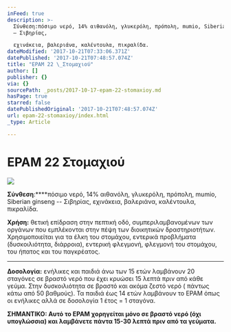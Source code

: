 ```yaml
---
inFeed: true
description: >-
  Σύνθεση:πόσιμο νερό, 14% αιθανόλη, γλυκερόλη, πρόπολη, mumio, Siberian ginseng
  – Σιβηρίας,

  εχινάκεια, βαλεριάνα, καλέντουλα, πικραλίδα.
dateModified: '2017-10-21T07:33:06.371Z'
datePublished: '2017-10-21T07:48:57.074Z'
title: "EPAM 22 \_Στομαχιού"
author: []
publisher: {}
via: {}
sourcePath: _posts/2017-10-17-epam-22-stomaxioy.md
hasPage: true
starred: false
datePublishedOriginal: '2017-10-21T07:48:57.074Z'
url: epam-22-stomaxioy/index.html
_type: Article

---
```

# **EPAM 22  Στομαχιού**
![](https://the-grid-user-content.s3-us-west-2.amazonaws.com/7f7f9053-2c02-492e-acc1-a01acada0c61.jpg)

**Σύνθεση**:****πόσιμο νερό, 14% αιθανόλη, γλυκερόλη, πρόπολη, mumio, Siberian ginseng -- Σιβηρίας,
εχινάκεια, βαλεριάνα, καλέντουλα, πικραλίδα.

**Χρήση:** θετική επίδραση στην πεπτική οδό, συμπεριλαμβανομένων των οργάνων που εμπλέκονται στην πέψη των διοικητικών δραστηριοτήτων. Χρησιμοποιείται για τα έλκη του στομάχου, εντερικά προβλήματα (δυσκοιλιότητα, διάρροια), εντερική φλεγμονή, φλεγμονή του στομάχου, του ήπατος και του παγκρέατος. 

---

**Δοσολογία:**
ενήλικες και παιδιά άνω των 15 ετών λαμβάνουν 20 σταγόνες σε βραστό νερό που
έχει κρυώσει 15 λεπτά πριν από κάθε γεύμα. Στην δυσκοιλιότητα σε βραστό και
ακόμα ζεστό νερό ( πάντως κάτω από 50 βαθμούς). Τα παιδιά έως 14 ετών λαμβάνουν
το EPAM όπως οι ενήλικες αλλά σε δοσολογία 1 έτος  = 1 σταγόνα.

**ΣΗΜΑΝΤΙΚΟ: Αυτό το EPAM χορηγείται μόνο σε βραστό νερό (όχι υπογλώσσια) και λαμβάνετε πάντα 15-30 λεπτά πριν από τα γεύματα.**